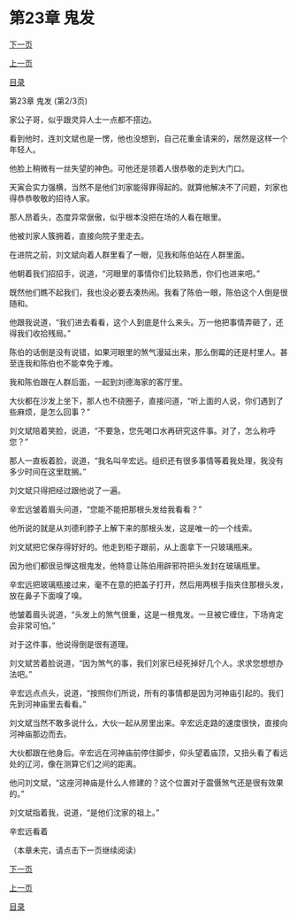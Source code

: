 <h1>第23章   鬼发</h1>
            <div><p><a href="./0068_%E7%AC%AC23%E7%AB%A0_%E9%AC%BC%E5%8F%91.md">下一页</a></p><p><a href="./0066_%E7%AC%AC23%E7%AB%A0_%E9%AC%BC%E5%8F%91.md">上一页</a></p><p><a href="../">目录</a></p></div>
            <div><p>第23章   鬼发 (第2/3页)</p><p>家公子哥，似乎跟灵异人士一点都不搭边。</p><p>看到他时，连刘文斌也是一愣，他也没想到，自己花重金请来的，居然是这样一个年轻人。</p><p>他脸上稍微有一丝失望的神色。可他还是领着人很恭敬的走到大门口。</p><p>天寅会实力强横，当然不是他们刘家能得罪得起的。就算他解决不了问题，刘家也得恭恭敬敬的招待人家。</p><p>那人昂着头，态度异常倨傲，似乎根本没把在场的人看在眼里。</p><p>他被刘家人簇拥着，直接向院子里走去。</p><p>在进院之前，刘文斌向着人群里看了一眼，见我和陈伯站在人群里面。</p><p>他朝着我们招招手，说道，“河眼里的事情你们比较熟悉，你们也进来吧。”</p><p>既然他们瞧不起我们，我也没必要去凑热闹。我看了陈伯一眼，陈伯这个人倒是很随和。</p><p>他跟我说道，“我们进去看看，这个人到底是什么来头。万一他把事情弄砸了，还得我们收拾残局。”</p><p>陈伯的话倒是没有说错，如果河眼里的煞气漫延出来，那么倒霉的还是村里人。甚至连我和陈伯也不能幸免于难。</p><p>我和陈伯跟在人群后面，一起到刘德海家的客厅里。</p><p>大伙都在沙发上坐下，那人也不绕圈子，直接问道，“听上面的人说，你们遇到了些麻烦，是怎么回事？”</p><p>刘文斌陪着笑脸，说道，“不要急，您先喝口水再研究这件事。对了，怎么称呼您？”</p><p>那人一直板着脸，说道，“我名叫辛宏远。组织还有很多事情等着我处理，我没有多少时间在这里耽搁。”</p><p>刘文斌只得把经过跟他说了一遍。</p><p>辛宏远皱着眉头问道，“您能不能把那根头发给我看看？”</p><p>他所说的就是从刘德利脖子上解下来的那根头发，这是唯一的一个线索。</p><p>刘文斌把它保存得好好的。他走到柜子跟前，从上面拿下一只玻璃瓶来。</p><p>因为他们都很忌惮这根鬼发，他特意让陈伯用辟邪符把头发封在玻璃瓶里。</p><p>辛宏远把玻璃瓶接过来，毫不在意的把盖子打开，然后用两根手指夹住那根头发，放在鼻子下面嗅了嗅。</p><p>他皱着眉头说道，“头发上的煞气很重，这是一根鬼发。一旦被它缠住，下场肯定会非常可怕。”</p><p>对于这件事，他说得倒是很有道理。</p><p>刘文斌苦着脸说道，“因为煞气的事，我们刘家已经死掉好几个人。求求您想想办法吧。”</p><p>辛宏远点点头，说道，“按照你们所说，所有的事情都是因为河神庙引起的。我们先到河神庙里去看看。”</p><p>刘文斌当然不敢多说什么，大伙一起从房里出来。辛宏远走路的速度很快，直接向河神庙那边而去。</p><p>大伙都跟在他身后。辛宏远在河神庙前停住脚步，仰头望着庙顶，又扭头看了看远处的辽河，像在测算它们之间的距离。</p><p>他问刘文斌，“这座河神庙是什么人修建的？这个位置对于震慑煞气还是很有效果的。”</p><p>刘文斌指着我，说道，“是他们沈家的祖上。”</p><p>辛宏远看着</p><p>（本章未完，请点击下一页继续阅读）</p></div>
            <div><p><a href="./0068_%E7%AC%AC23%E7%AB%A0_%E9%AC%BC%E5%8F%91.md">下一页</a></p><p><a href="./0066_%E7%AC%AC23%E7%AB%A0_%E9%AC%BC%E5%8F%91.md">上一页</a></p><p><a href="../">目录</a></p></div>